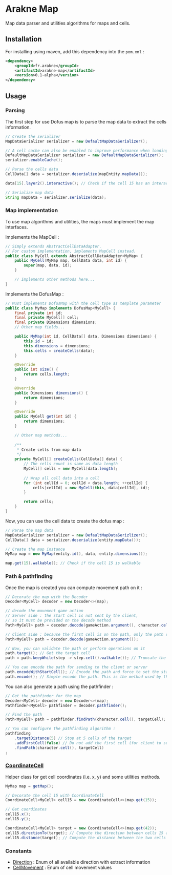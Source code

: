 # Arakne Map

Map data parser and utilities algorithms for maps and cells.

## Installation

For installing using maven, add this dependency into the `pom.xml` :

```xml
<dependency>
    <groupId>fr.arakne</groupId>
    <artifactId>arakne-map</artifactId>
    <version>0.1-alpha</version>
</dependency>
```

## Usage

### Parsing

The first step for use Dofus map is to parse the map data to extract the cells information.

```java
// Create the serializer
MapDataSerializer serializer = new DefaultMapDataSerializer();

// A cell cache can also be enabled to improve performance when loading multiple maps (like on a server)
DefaultMapDataSerializer serializer = new DefaultMapDataSerializer();
serializer.enableCache();

// Parse the cells data
CellData[] data = serializer.deserialize(mapEntity.mapData());

data[15].layer2().interactive(); // Check if the cell 15 has an interactive object

// Serialize map data
String mapData = serializer.serialize(data);
```

### Map implementation

To use map algorithms and utilities, the maps must implement the map interfaces.

Implements the MapCell :

```java
// Simply extends AbstractCellDataAdapter. 
// For custom implementation, implements MapCell instead.
public class MyCell extends AbstractCellDataAdapter<MyMap> {
    public MyCell(MyMap map, CellData data, int id) {
        super(map, data, id);
    }

    // Implements other methods here...
}
```

Implements the DofusMap :

```java
// Must implements DofusMap with the cell type as template parameter
public class MyMap implements DofusMap<MyCell> {
    final private int id;
    final private MyCell[] cell;
    final private Dimensions dimensions;
    // Other map fields...

    public MyMap(int id, CellData[] data, Dimensions dimensions) {
        this.id = id;
        this.dimensions = dimensions;
        this.cells = createCells(data);
    }

    @Override
    public int size() {
        return cells.length;
    }

    @Override
    public Dimensions dimensions() {
        return dimensions;
    }

    @Override
    public MyCell get(int id) {
        return dimensions;
    }

    // Other map methods...
    
    /**
     * Create cells from map data
     */
    private MyCell[] createCells(CellData[] data) {
        // The cells count is same as data length
        MyCell[] cells = new MyCell[data.length];
    
        // Wrap all cell data into a cell
        for (int cellId = 0; cellId < data.length; ++cellId) {
            cells[cellId] = new MyCell(this, data[cellId], id);
        }

        return cells;
    }
}
```

Now, you can use the cell data to create the dofus map :

```java
// Parse the map data
MapDataSerializer serializer = new DefaultMapDataSerizlizer();
CellData[] data = serializer.deserialize(entity.mapData());

// Create the map instance
MyMap map = new MyMap(entity.id(), data, entity.dimensions());

map.get(15).walkable(); // Check if the cell 15 is walkable
```

### Path & pathfinding

Once the map is created you can compute movement path on it :

```java
// Decorate the map with the Decoder
Decoder<MyCell> decoder = new Decoder<>(map);

// decode the movement game action
// Server side : the start cell is not sent by the client, 
// so it must be provided on the decode method 
Path<MyCell> path = decoder.decode(gameAction.argument(), character.cell());

// Client side : because the first cell is on the path, only the path should be provider
Path<MyCell> path = decoder.decode(gameAction.argument());

// Now, you can validate the path or perform operations on it
path.target(); // Get the target cell
path = path.keepWhile(step -> step.cell().walkable()); // Truncate the path at the first unwalkable cell

// You can encode the path for sending to the client or server
path.encodeWithStartCell(); // Encode the path and force to set the start cell. This is required by the client.
path.encode(); // Simple encode the path. This is the method used by the client to send to the server.
```

You can also generate a path using the pathfinder :

```java
// Get the pathfinder for the map
Decoder<MyCell> decoder = new Decoder<>(map);
Pathfinder<MyCell> pathfinder = decoder.pathfinder();

// Find the path
Path<MyCell> path = pathfinder.findPath(character.cell(), targetCell);

// You can configure the pathfinding algorithm :
pathfinding
    .targetDistance(5) // Stop at 5 cells of the target
    .addFirstCell(false) // Do not add the first cell (for client to server)
    .findPath(character.cell(), targetCell)
;
```

### [CoordinateCell](src/main/java/fr/arakne/utils/maps/CoordinateCell.java)

Helper class for get cell coordinates (i.e. x, y) and some utilities methods.

```java
MyMap map = getMap();

// Decorate the cell 15 with CoordinateCell
CoordinateCell<MyCell> cell15 = new CoordinateCell<>(map.get(15));

// Get coordinates
cell15.x();
cell15.y();

CoordinateCell<MyCell> target = new CoordinateCell<>(map.get(42));
cell15.directionTo(target); // Compute the direction between cells 15 and 42
cell15.distance(target); // Compute the distance between the two cells
```

### Constants

- [Direction](src/main/java/fr/arakne/utils/maps/constant/Direction.java) : Enum of all available direction with extract information
- [CellMovement](src/main/java/fr/arakne/utils/maps/constant/CellMovement.java) : Enum of cell movement values

